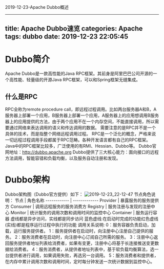 2019-12-23-Apache Dubbo概述

---
title: Apache Dubbo速览
categories: Apache
tags: dubbo
date: 2019-12-23 22:05:45
---
# Dubbo简介
Apache Dubbo是一款高性能的Java RPC框架。其前身是阿里巴巴公司开源的一个高性能、轻量级的开源Java RPC框架，可以和Spring框架无缝集成。
## 什么是RPC
RPC全称为remote procedure call，即远程过程调用。比如两台服务器A和B，A服务器上部署一个应用，B服务器上部署一个应用，A服务器上的应用想调用B服务器上的应用提供的方法，由于两个应用不在一个内存空间，不能直接调用，所以需要通过网络来表达调用的语义和传达调用的数据。
需要注意的是RPC并不是一个具体的技术，而是指整个网络远程调用过程。
RPC是一个泛化的概念，严格来说一切远程过程调用手段都属于RPC范畴。各种开发语言都有自己的RPC框架。Java中的RPC框架比较多，广泛使用的有RMI、Hessian、Dubbo等。
Dubbo官网地址：http://dubbo.apache.org
Dubbo提供了三大核心能力：面向接口的远程方法调用，智能容错和负载均衡，以及服务自动注册和发现。
# Dubbo架构
Dubbo架构图（Dubbo官方提供）如下：
![2019-12-23_22-12-47](https://ae01.alicdn.com/kf/Hbd32b26df9bd461dbbf89ca28b946aefe.png)
节点角色说明：
节点 | 角色名称 
------------ | ------------- 
Provider | 暴露服务的服务提供方
Consumer | 调用远程服务的服务消费方
Registry | 服务注册与发现的注册中心
Monitor  | 统计服务的调用次数和调用时间的监控中心
Container | 服务运行容器
虚线都是异步访问，实线都是同步访问
蓝色虚线:在启动时完成的功能红色虚线(实线)都是程序运行过程中执行的功能
调用关系说明:
0：服务容器负责启动，加载，运行服务提供者。
1：服务提供者在启动时，向注册中心注册自己提供的服务。
2：服务消费者在启动时，向注册中心订阅自己所需的服务。
3：注册中心返回服务提供者地址列表给消费者，如果有变更，注册中心将基于长连接推送变更数据给消费者。
4：服务消费者，从提供者地址列表中，基于软负载均衡算法，选一台提供者进行调用，如果调用失败，再选另一台调用。
5：服务消费者和提供者，在内存中累计调用次数和调用时间，定时每分钟发送一次统计数据到监控中心。

